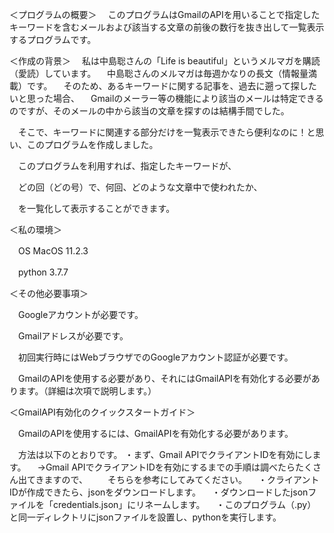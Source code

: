 ＜プログラムの概要＞
　このプログラムはGmailのAPIを用いることで指定したキーワードを含むメールおよび該当する文章の前後の数行を抜き出して一覧表示するプログラムです。

＜作成の背景＞
　私は中島聡さんの「Life is beautiful」というメルマガを購読（愛読）しています。
　中島聡さんのメルマガは毎週かなりの長文（情報量満載）です。
　そのため、あるキーワードに関する記事を、過去に遡って探したいと思った場合、
　Gmailのメーラー等の機能により該当のメールは特定できるのですが、そのメールの中から該当の文章を探すのは結構手間でした。


　そこで、キーワードに関連する部分だけを一覧表示できたら便利なのに！と思い、このプログラムを作成しました。
 
　このプログラムを利用すれば、指定したキーワードが、

　どの回（どの号）で、何回、どのような文章中で使われたか、

　を一覧化して表示することができます。


＜私の環境＞

　OS MacOS 11.2.3

　python 3.7.7
  

＜その他必要事項＞

　Googleアカウントが必要です。

　Gmailアドレスが必要です。

　初回実行時にはWebブラウザでのGoogleアカウント認証が必要です。

　GmailのAPIを使用する必要があり、それにはGmailAPIを有効化する必要があります。（詳細は次項で説明します。）

＜GmailAPI有効化のクイックスタートガイド＞

　GmailのAPIを使用するには、GmailAPIを有効化する必要があります。

　方法は以下のとおりです。
 ・まず、Gmail APIでクライアントIDを有効にします。
 　→Gmail APIでクライアントIDを有効にするまでの手順は調べたらたくさん出てきますので、
 　　そちらを参考にしてみてください。
　・クライアントIDが作成できたら、jsonをダウンロードします。
　・ダウンロードしたjsonファイルを「credentials.json」にリネームします。
　・このプログラム（.py）と同一ディレクトリにjsonファイルを設置し、pythonを実行します。



